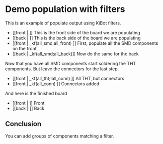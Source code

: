 # Demo population with filters

This is an example of populate output using KiBot filters.

- [[front | ]] This is the front side of the board we are populating
- [[back | ]] This is the back side of the board we are populating
- [[front | _kf(all_smd;all_front) ]] First, populate all the SMD components on the front
- [[back | _kf(all_smd;all_back)]] Now do the same for the back

Now that you have all SMD components start soldering the THT components.
But leave the connectors for the last step.

- [[front | _kf(all_tht;!all_conn) ]] All THT, but connectors
- [[front | _kf(all_conn) ]] Connectors added

And here is the finished board

- [[front | ]] Front
- [[back | ]] Back

## Conclusion

You can add groups of components matching a filter.
